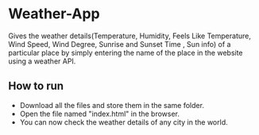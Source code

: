 # Weather-App
Gives the weather details(Temperature, Humidity, Feels Like Temperature, Wind Speed, Wind Degree, Sunrise and Sunset Time  , Sun info) of a particular place by simply entering the name of the place in the website using a weather API.

## How to run
- Download all the files and store them in the same folder.
- Open the file named "index.html" in the browser.
- You can now check the weather details of any city in the world.
